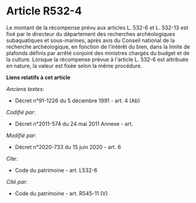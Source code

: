 # Article R532-4

Le montant de la récompense prévu aux articles L. 532-6 et L. 532-13 est fixé par le    directeur du département des
recherches archéologiques subaquatiques et sous-marines, après avis du Conseil national de la recherche archéologique, en
fonction de l'intérêt du bien, dans la limite de plafonds définis par arrêté conjoint des ministres chargés du budget et de
la culture. Lorsque la récompense prévue à l'article L. 532-6 est attribuée en nature, la valeur est fixée selon la même
procédure.

**Liens relatifs à cet article**

_Anciens textes_:

  - Décret n°91-1226 du 5 décembre 1991 - art. 4 (Ab)

_Codifié par_:

  - Décret n°2011-574 du 24 mai 2011 Annexe - art.

_Modifié par_:

  - Décret n°2020-733 du 15 juin 2020 - art. 6

_Cite_:

  - Code du patrimoine - art. L532-6

_Cité par_:

  - Code du patrimoine - art. R545-11 (V)
